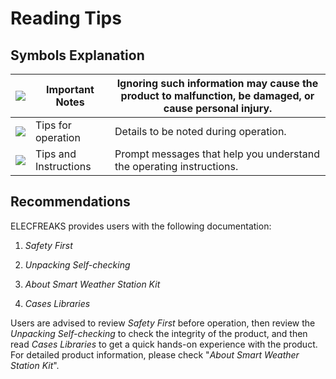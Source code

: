 ﻿---
sidebar_position: 1
sidebar_label: 阅读提示
---


# Reading Tips

##  Symbols Explanation

| ![](https://wiki-media-ef.oss-cn-hongkong.aliyuncs.com/i18n/en/docusaurus-plugin-content-docs/current/microbit/interesting-case/microbit-smart-climate-kit/images/smart-weather-station-kit-reading-tips-01.png) | Important Notes       | Ignoring such information may cause the product to malfunction, be damaged, or cause personal injury. |
| ----------------------------------------------------------- | --------------------- | ------------------------------------------------------------ |
| ![](https://wiki-media-ef.oss-cn-hongkong.aliyuncs.com/i18n/en/docusaurus-plugin-content-docs/current/microbit/interesting-case/microbit-smart-climate-kit/images/smart-weather-station-kit-reading-tips-02.png) | Tips for operation    | Details to be noted during operation.                        |
| ![](https://wiki-media-ef.oss-cn-hongkong.aliyuncs.com/i18n/en/docusaurus-plugin-content-docs/current/microbit/interesting-case/microbit-smart-climate-kit/images/smart-weather-station-kit-reading-tips-03.png) | Tips and Instructions | Prompt messages that help you understand the operating instructions. |

## Recommendations

ELECFREAKS provides users with the following documentation:

1. *Safety First*

2. *Unpacking Self-checking*

3. *About Smart Weather Station Kit*

4. *Cases Libraries*

Users are advised to review *Safety First* before operation, then review the *Unpacking Self-checking* to check the integrity of the product, and then read *Cases Libraries* to get a quick hands-on experience with the product. For detailed product information, please check "*About Smart Weather Station Kit*".
